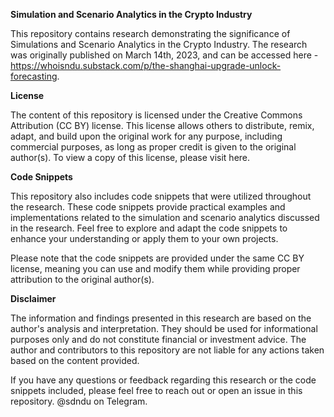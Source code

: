 **Simulation and Scenario Analytics in the Crypto Industry**

This repository contains research demonstrating the significance of Simulations and Scenario Analytics in the Crypto Industry. The research was originally published on March 14th, 2023, and can be accessed here - https://whoisndu.substack.com/p/the-shanghai-upgrade-unlock-forecasting.

**License**

The content of this repository is licensed under the Creative Commons Attribution (CC BY) license. This license allows others to distribute, remix, adapt, and build upon the original work for any purpose, including commercial purposes, as long as proper credit is given to the original author(s). To view a copy of this license, please visit here.

**Code Snippets**

This repository also includes code snippets that were utilized throughout the research. These code snippets provide practical examples and implementations related to the simulation and scenario analytics discussed in the research. Feel free to explore and adapt the code snippets to enhance your understanding or apply them to your own projects.

Please note that the code snippets are provided under the same CC BY license, meaning you can use and modify them while providing proper attribution to the original author(s).

**Disclaimer**

The information and findings presented in this research are based on the author's analysis and interpretation. They should be used for informational purposes only and do not constitute financial or investment advice. The author and contributors to this repository are not liable for any actions taken based on the content provided.

If you have any questions or feedback regarding this research or the code snippets included, please feel free to reach out or open an issue in this repository.
@sdndu on Telegram. 

